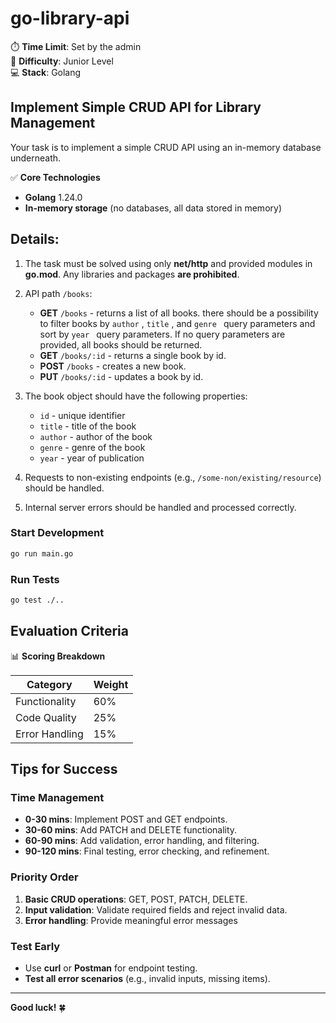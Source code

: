 # go-library-api

⏱️ **Time Limit**: Set by the admin  
🚀 **Difficulty**: Junior Level  
💻 **Stack**: Golang

## Implement Simple CRUD API for Library Management

Your task is to implement a simple CRUD API using an in-memory database underneath.

✅ **Core Technologies**

- **Golang** 1.24.0
- **In-memory storage** (no databases, all data stored in memory)

## Details:

1.  The task must be solved using only **net/http** and provided modules in **go.mod**. Any libraries and packages **are prohibited**.
2.  API path `/books`:

    - **GET** `/books` - returns a list of all books. there should be a possibility to filter books by `author` , `title` , and `genre ` query parameters and sort by `year ` query parameters. If no query parameters are provided, all books should be returned.
    - **GET** `/books/:id` - returns a single book by id.
    - **POST** `/books` - creates a new book.
    - **PUT** `/books/:id` - updates a book by id.

3.  The book object should have the following properties:

    - `id` - unique identifier
    - `title` - title of the book
    - `author` - author of the book
    - `genre` - genre of the book
    - `year` - year of publication

4.  Requests to non-existing endpoints (e.g., `/some-non/existing/resource`) should be handled.
5.  Internal server errors should be handled and processed correctly.

### Start Development

```bash
go run main.go
```

### Run Tests

```bash
go test ./..
```

## Evaluation Criteria

📊 **Scoring Breakdown**

| Category       | Weight |
| -------------- | ------ |
| Functionality  | 60%    |
| Code Quality   | 25%    |
| Error Handling | 15%    |

## Tips for Success

### Time Management

- **0-30 mins**: Implement POST and GET endpoints.
- **30-60 mins**: Add PATCH and DELETE functionality.
- **60-90 mins**: Add validation, error handling, and filtering.
- **90-120 mins**: Final testing, error checking, and refinement.

### Priority Order

1. **Basic CRUD operations**: GET, POST, PATCH, DELETE.
2. **Input validation**: Validate required fields and reject invalid data.
3. **Error handling**: Provide meaningful error messages

### Test Early

- Use **curl** or **Postman** for endpoint testing.
- **Test all error scenarios** (e.g., invalid inputs, missing items).

---

**Good luck!** 🍀


